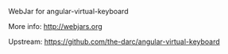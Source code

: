 WebJar for angular-virtual-keyboard

More info: http://webjars.org

Upstream: https://github.com/the-darc/angular-virtual-keyboard
